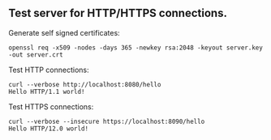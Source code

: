 Test server for HTTP/HTTPS connections.
---

Generate self signed certificates:

	openssl req -x509 -nodes -days 365 -newkey rsa:2048 -keyout server.key -out server.crt

Test HTTP connections:

	curl --verbose http://localhost:8080/hello
	Hello HTTP/1.1 world!

Test HTTPS connections:

	curl --verbose --insecure https://localhost:8090/hello
	Hello HTTP/12.0 world!

